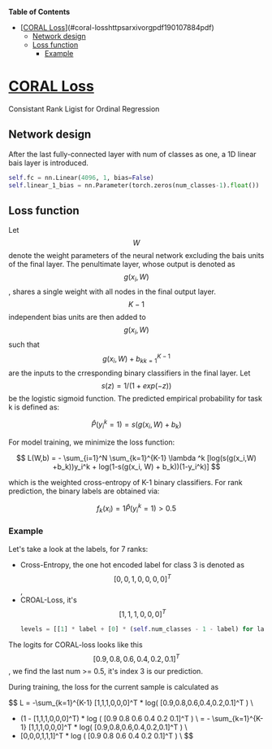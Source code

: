 <!-- markdown-toc start - Don't edit this section. Run M-x markdown-toc-refresh-toc -->

**Table of Contents**

- [[CORAL Loss](https://arxiv.org/pdf/1901.07884.pdf)](#coral-losshttpsarxivorgpdf190107884pdf)
  - [Network design](#network-design)
  - [Loss function](#loss-function)
    - [Example](#example)

<!-- markdown-toc end -->

# [CORAL Loss](https://arxiv.org/pdf/1901.07884.pdf)

Consistant Rank Ligist for Ordinal Regression

## Network design

After the last fully-connected layer with num of classes as one, a 1D linear bais layer is introduced.

```python
self.fc = nn.Linear(4096, 1, bias=False)
self.linear_1_bias = nn.Parameter(torch.zeros(num_classes-1).float())
```

## Loss function

Let $$W$$ denote the weight parameters of the neural network excluding the bais units of the final layer. The penultimate layer, whose output is denoted as $$g(x_i,W)$$, shares a single weight with all nodes in the final output layer. $$K-1$$ independent bias units are then added to $$g(x_i, W)$$ such that $${g(x_i, W)+b_k}_{k=1}^{K-1}$$ are the inputs to the crresponding binary classifiers in the final layer. Let $$s(z)=1/(1+exp(-z))$$ be the logistic sigmoid function. The predicted empirical probability for task k is defined as:

$$
\hat{P}(y_i^k=1) = s(g(x_i, W) +b_k)
$$

For model training, we minimize the loss function:

$$
L(W,b) = - \sum_{i=1}^N \sum_{k=1}^{K-1} \lambda ^k [log(s(g(x_i,W) +b_k))y_i^k + log(1-s(g(x_i,
W) + b_k))(1-y_i^k)]
$$

which is the weighted cross-entropy of K-1 binary classifiers. For rank prediction, the binary labels are obtained via:

$$
f_k(x_i) = 1{ \hat{P}(y_i^k=1) > 0.5 }
$$

### Example

Let's take a look at the labels, for 7 ranks:

- Cross-Entropy, the one hot encoded label for class 3 is denoted as $$[0,0,1,0,0,0,0]^T$$,
- CROAL-Loss, it's $$[1,1,1,0,0,0 ]^T$$
  ```python
  levels = [[1] * label + [0] * (self.num_classes - 1 - label) for label in batch_y]
  ```

The logits for CORAL-loss looks like this $$[0.9, 0.8, 0.6, 0.4, 0.2, 0.1]^T$$, we find the last num >= 0.5, it's index 3 is our prediction.

During training, the loss for the current sample is calculated as

$$
L = -\sum_{k=1}^{K-1} [1,1,1,0,0,0]^T * log( [0.9,0.8,0.6,0.4,0.2,0.1]^T ) \\
+ (1 - [1,1,1,0,0,0]^T) * log ( [0.9 0.8 0.6 0.4 0.2 0.1]^T ) \\
= - \sum_{k=1}^{K-1} [1,1,1,0,0,0]^T * log( [0.9,0.8,0.6,0.4,0.2,0.1]^T ) \\
+ [0,0,0,1,1,1]^T * log ( [0.9 0.8 0.6 0.4 0.2 0.1]^T ) \\
$$
